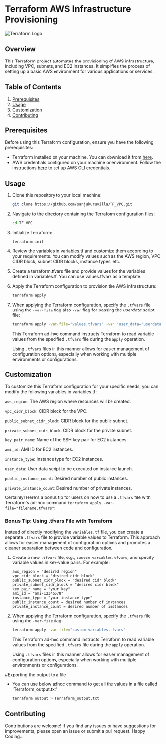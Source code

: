# Terraform AWS Infrastructure Provisioning


![Terraform Logo](https://camo.githubusercontent.com/6d6ec94bb2909d75122df9cf17e1940b522a805587c890a2e37a57eba61f7eb1/68747470733a2f2f7777772e6461746f636d732d6173736574732e636f6d2f323838352f313632393934313234322d6c6f676f2d7465727261666f726d2d6d61696e2e737667)

## Overview

This Terraform project automates the provisioning of AWS infrastructure, including VPC, subnets, and EC2 instances. It simplifies the process of setting up a basic AWS environment for various applications or services.

## Table of Contents

1. [Prerequisites](#prerequisites)
2. [Usage](#usage)
3. [Customization](#customization)
4. [Contributing](#contributing)

## Prerequisites

Before using this Terraform configuration, ensure you have the following prerequisites:

- Terraform installed on your machine. You can download it from [here](https://www.terraform.io/downloads.html).
- AWS credentials configured on your machine or environment. Follow the instructions [here](https://docs.aws.amazon.com/cli/latest/userguide/cli-configure-files.html) to set up AWS CLI credentials.

## Usage

1. Clone this repository to your local machine:

   ```bash
   git clone https://github.com/sanjukuruvilla/TF_VPC.git
2. Navigate to the directory containing the Terraform configuration files:
   ```bash
   cd TF_VPC
3. Initialize Terraform:
   ```bash
   terraform init
4. Review the variables in variables.tf and customize them according to your requirements. You can modify values such as the AWS region, VPC CIDR block, subnet CIDR blocks, instance types, etc.
5. Create a terraform.tfvars file and provide values for the variables defined in variables.tf. You can use values.tfvars as a template.
6. Apply the Terraform configuration to provision the AWS infrastructure:
   ```bash
   terraform apply
7. When applying the Terraform configuration, specify the `.tfvars` file using the `-var-file` flag also `-var` flag for passing the *userdata* script file:

   ```bash
   terraform apply -var-file="values.tfvars" -var 'user_data="userdata.sh"' #assuming the userdata.sh is in same location where terraform files present
   ```

   This Terraform ad-hoc command instructs Terraform to read variable values from the specified `.tfvars` file during the `apply` operation.

   Using `.tfvars` files in this manner allows for easier management of configuration options, especially when working with multiple environments or configurations.

## Customization

To customize this Terraform configuration for your specific needs, you can modify the following variables in variables.tf:

`aws_region`: The AWS region where resources will be created.

`vpc_cidr_block`: CIDR block for the VPC.

`public_subnet_cidr_block`: CIDR block for the public subnet.

`private_subnet_cidr_block`: CIDR block for the private subnet.

`key_pair_name`: Name of the SSH key pair for EC2 instances.

`ami_id`: AMI ID for EC2 instances.

`instance_type`: Instance type for EC2 instances.

`user_data`: User data script to be executed on instance launch.

`public_instance_count`: Desired number of public instances.

`private_instance_count`: Desired number of private instances.

Certainly! Here's a bonus tip for users on how to use a `.tfvars` file with Terraform's ad-hoc command `terraform apply -var-file="filename.tfvars"`:

### Bonus Tip: Using .tfvars File with Terraform

Instead of directly modifying the `variables.tf` file, you can create a separate `.tfvars` file to provide variable values to Terraform. This approach allows for easier management of configuration options and promotes a cleaner separation between code and configuration.

1. Create a new `.tfvars` file, e.g., `custom-variables.tfvars`, and specify variable values in key-value pairs. For example:

   ```hcl
   aws_region = "desired region"
   vpc_cidr_block = "desired cidr block"
   public_subnet_cidr_block = "desired cidr block"
   private_subnet_cidr_block = "desired cidr block"
   key_pair_name = "your key"
   ami_id = "ami-12345678"
   instance_type = "your instance type"
   public_instance_count = desired number of instances
   private_instance_count = desired number of instances
   ```

2. When applying the Terraform configuration, specify the `.tfvars` file using the `-var-file` flag:

   ```bash
   terraform apply -var-file="custom-variables.tfvars"
   ```

   This Terraform ad-hoc command instructs Terraform to read variable values from the specified `.tfvars` file during the `apply` operation.

   Using `.tfvars` files in this manner allows for easier management of configuration options, especially when working with multiple environments or configurations.

#Exporting the output to a file 
   
   - You can use below adhoc command to get all the values in a file called 'Terraform_output.txt'
   
      ```bash
      terraform output > Terraform_output.txt
      ```
      
## Contributing

Contributions are welcome! If you find any issues or have suggestions for improvements, please open an issue or submit a pull request. Happy Coding...
